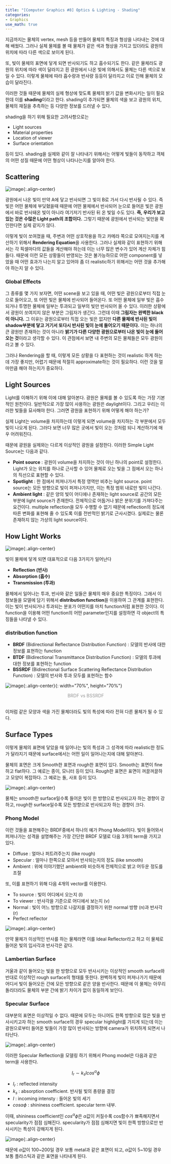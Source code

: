 ```yaml
---
title: "[Computer Graphics #8] Optics & Lighting - Shading"
categories:
- Graphics
use_math: true
---
```


지금까지는 물체의 vertex, mesh 등을 만들어 물체의 특징과 형상을 나타내는 것에 대해 배웠다. 그러나 실체 물체를 볼 때 물체가 같은 색과 형상을 가지고 있더라도 광원의 위치에 따라 다른 색으로 보이게 된다. 

또, 빛이 물체의 표면에 닿게 되면 반사되기도 하고 흡수되기도 한다. 같은 물체라도 광원의 위치에 따라 색이 달라지고 흰 광원에서 나온 빛에 의해서도 물체는 다른 색으로 보일 수 있다. 이렇게 물체에 따라 흡수량과 반사량 등등이 달라지고 이로 인해 물체의 모습이 달라진다. 

이러한 것들 때문에 물체의 실제 형상에 맞도록 물체의 밝기 값을 변화시키는 일이 필요한데 이를 **shading**이라고 한다. shading이 추가되면 물체의 색을 보고 광원의 위치, 물체의 재질을 추측하는 등 다양한 정보를 드러낼 수 있다. 

shading을 하기 위해 필요한 고려사항으로는
- Light sources
- Material properties
- Location of viewer
- Surface orientation

등이 있다. shading을 실제와 같이 잘 나타내기 위해서는 어떻게 빛들이 동작하고 객체의 어떤 성질 때문에 어떤 형상이 나타나는지를 알아야 한다.
## Scattering
![image](https://user-images.githubusercontent.com/79836443/116068145-df97cb00-a6c4-11eb-9c08-a79405ce488a.png){:.align-center}

광원에서 나온 빛이 만약 A에 닿고 반사되면 그 빛이 B로 가서 다시 반사될 수 있다. 즉 빛은 어떤 물체에 부딪혔을때  때문에 어떤 물체에서 반사되어 눈으로 들어온 빛은 광원에서 바로 반사돼온 빛이 아니라 여기저기 반사된 뒤 온 빛일 수도 있다. **즉, 우리가 보고 있는 것은 수많은 Light path의 조합이다.** 그렇기 때문에 광원에서 반사되는 빛만을 확인한다면 실제 같지가 않다. 

이렇게 빛이 쏘여졌을 때, 주변과 어떤 상호작용을 하고 카메라 쪽으로 모여지는지를 계산하기 위해서 **Rendering Equation**을 사용한다. 그러나 실제와 같이 표현하기 위해서는 각 픽셀마다의 값들을 계산해야 하는데 이는 너무 많은 변수가 있어 계산 자체가 힘들다. 때문에 이런 모든 상황들이 반영되는 것은 불가능하므로 어떤 component를 넣었을 때 어떤 효과가 나는지 알고 있어야 좀 더 realistic하기 위해서는 어떤 것을 추가해야 하는지 알 수 있다.
### Global Effects
그 종류를 몇 가지 보자면, 어떤 scene을 보고 있을 때, 어떤 빛은 광원으로부터 직접 눈으로 들어오고, 또 어떤 빛은 물체에 반사되어 들어온다. 또 어떤 물체에 일부 빛은 흡수되거나 투명한 물체에 일부는 투과되고 일부의 빛만 반사되어 올 수 있다. 이러한 상황에서 광원이 쏘여지지 않은 부분은 그림자가 생긴다. 그런데 이때 **그림자는 완벽한 black이 아니다.** 그 이유는 광원으로부터 직접 오는 빛은 없지만 **다른 물체에 반사된 빛이 shadow부분에 닿고 거기서 또다시 반사된 빛이 눈에 들어오기 때문이다.** 이는 하나의 큰 광원만 존재하는 것이 아니라 **밝기가 다른 다양한 광원으로부터 나온 빛이 눈에 들어오는 것**이라고 생각할 수 있다. 이 관점에서 보면 내 주변의 모든 물체들은 모두 광원이라고 볼 수 있다.

그러나 Rendering을 할 때, 이렇게 모든 상황을 다 표현하는 것이 realistic 하게 하는 데 가장 좋지만, 어렵기 때문에 적절히 approximate하는 것이 필요하다. 이런 것을 얼마만큼 해야 하는지가 중요하다.

## Light Sources
Light를 이해하기 위해 이에 대해 알아본다. 광원은 물체를 볼 수 있도록 하는 가장 기본적인 원천이다. 일반적으로 가장 많이 사용하는 광원은 daylight이다. 그리고 우리는 이러한 빛들을 묘사해야 한다. 그러면 광원을 표현하기 위해 어떻게 해야 하는가?

실제 Light는 volume을 차지하는데 이렇게 되면 volume을 차지하는 각 부분에서 모두 빛이 나오게 된다. 그러다 보면 너무 많은 곳에서 빛이 오는 것처럼 되니 계산하기에 매우 어려워진다.

때문에 광원을 실제와는 다르게 이상적인 광원을 설정한다. 이러한 Simple Light Source는 다음과 같다.
- **Point source** : 광원이 volume을 차지하는 것이 아닌 하나의 point로 설정한다. Light가 오는 위치를 하나로 근사할 수 있어 물체로 오는 빛을 그 점에서 오는 하나의 직선으로 표현할 수 있다.
- **Spotlight** : 한 점에서 퍼져나가서 특정 영역만 비추는 light source. point source는 모든 방향으로 빛이 퍼져나가지만, 이는 특정 범위 내로만 빛이 나간다.
- **Ambient light** : 같은 양의 빛이 어디에나 존재하는 light source로 공간의 모든 부분에 light source가 존재한다. 전체적으로 어둡거나 밝은 분위기를 가져다주는 요건이다. multiple reflection을 모두 수행할 수 없기 때문에 reflection의 정도에 따른 변화를 표현해 줄 수 있도록 이를 전반적인 밝기로 근사시켰다. 실제로는 물론 존재하지 않는 가상의 light source이다.

## How Light Works
![image](https://user-images.githubusercontent.com/79836443/116069697-a6605a80-a6c6-11eb-935e-d3b813ec4d73.png){:.align-center}

빛이 물체에 닿게 되면 대표적으로 다음 3가지가 일어난다
- **Reflection (반사)**
- **Absorption (흡수)**
- **Transmission (투과)**

물체에서 일어나는 투과, 반사와 같은 일들은 물체의 매우 중요한 특징이다. 그래서 이 정보들을 모델에 담기 위해서 **distribution function**을 이용하여 그 관계를 표현한다. 이는 빛이 반사되거나 투과되는 분포가 어떤지를 마치 function처럼 표현한 것이다. 이 function을 이용해 어떤 function의 어떤 parameter인지를 설정하면 각 object의 특징들을 나타낼 수 있다. 

### distribution function

- **BRDF** (Bidirectional Reflectance Distribution Function) : 모델의 반사에 대한 정보를 표현하는 function
- **BTDF** (Bidirectional Transmittance Distribution Function) : 모델의 투과에 대한 정보를 표현하는 function
- **BSSRDF** (Bidirectional Surface Scattering Reflectance Distribution Function) : 모델의 반사와 투과 모두를 표현하는 함수

![image](https://user-images.githubusercontent.com/79836443/116071009-423e9600-a6c8-11eb-9bf1-be314aed5a9d.png){:.align-center}{: width="70%", height="70%"}
<center><span style="color:rgb(150, 150, 150)">BRDF vs BSSRDF</span></center><br>

이처럼 같은 모양과 색을 가진 물체더라도 빛의 특성에 따라 전혀 다른 물체가 될 수 있다.

## Surface Types
이렇게 물체의 표면에 닿았을 때 일어나는 빛의 특성과 그 성격에 따라 realistic한 정도가 달라지기 때문에 surface에서는 어떤 일이 일어나는지에 대해 알아본다.

물체의 표면은 크게 Smooth한 표면과 rough한 표면이 있다. Smooth는 표면이 fine하고 flat하다. 그 예로는 종이, 모니터 등이 있다. Rough한 표면은 표면이 꺼끌꺼끌하고 모양이 복잡하다. 그 예로는 돌, 사포 등이 있다.

![image](https://user-images.githubusercontent.com/79836443/116072319-e07f2b80-a6c9-11eb-9638-ff6b8549a433.png){:.align-center}

물체는 smooth한 surface일수록 들어온 빛이 한 방향으로 반사되고자 하는 경향이 강하고, rough한 surface일수록 모든 방향으로 반사되고자 하는 경향이 크다.

### Phong Model
이런 것들을 표현해주는 BRDF중에서 하나의 예가 Phong Model이다.  빛이 들어와서 퍼져나가는 성격을 설명해주는 가장 간단한 BRDF 모델로 다음 3개의 term을 가지고 있다. 
- Diffuse : 얼마나 퍼트려주는지 (like rough) 
- Specular : 얼마나 한쪽으로 모아서 반사되는지의 정도 (like smooth)
- Ambient : 위에 이야기했던 ambient와 비슷하게 전체적으로 밝고 어두운 정도를 조절

또, 이를 표현하기 위해 다음 4개의 vector를 이용한다.
- To source : 빛이 어디에서 오는지 (I)
- To viewer : 반사각을 기준으로 어디에서 보는지 (v)
- Normal : 빛이 어느 방향으로 나갈지를 결정하기 위한 normal 방향 (n)과 반사각 (r)
- Perfect reflector

![image](https://user-images.githubusercontent.com/79836443/116072889-a6faf000-a6ca-11eb-9896-1332243a5284.png){:.align-center}

만약 물체가 이상적인 반사를 하는 물체라면 이를 Ideal Reflector라고 하고 이 물체로 들어온 빛의 입사각과 반사각은 같다.

### Lambertian Surface
거울과 같이 들어오는 빛을 한 방향으로 모두 반사시키는 이상적인 smooth surface와 반대로 이상적인 rough surface의 형태를 뜻한다. 완벽하게 빛이 퍼져나가기 때문에 어디서 빛이 들어오든 간에 모든 방향으로 같은 양을 반사한다. 때문에 이 물체는 아무리 돌리더라도 물체의 부분 간에 밝기 차이가 없이 동일하게 보인다.

### Specular Surface
대부분의 표면은 이상적일 수 없다. 때문에 모두는 아니어도 한쪽 방향으로 많은 빛을 반사시키고자 하는 smooth surface의 경우 specular highlight를 가지게 되는데 이는 광원으로부터 들어온 빛들이 가장 많이 반사되는 방향에 camera가 위치하게 되면서 나타난다.

![image](https://user-images.githubusercontent.com/79836443/116073743-ca726a80-a6cb-11eb-89dd-834638265d54.png){:.align-center}

이러한 Specular Reflection을 모델링 하기 위해서 Phong model은 다음과 같은 term을 사용한다.

$$I_{r}\sim k_{s}Icos^{\alpha}\phi $$

- $I_{r}$ : reflected intensity
- $k_{s}$ : absorption coefficient. 반사될 빛의 총량을 결정
- $I$ : incoming intensty : 들어온 빛의 세기
- $cos{\alpha}\phi$ : shininess coefficient. specular term 내부.

이때,  shininess coefficient인 $cos^{\alpha}\phi$은 $\alpha$값이 커질수록 cos함수가 뾰족해지면서 specularity가 점점 심해진다. specularity가 점점 심해지면 빛이 한쪽 방향으로만 반사시키는 특성이 강해지게  된다.

![image](https://user-images.githubusercontent.com/79836443/116074937-55a03000-a6cd-11eb-95e5-26fb35b0597a.png){:.align-center}

때문에 $\alpha$값이 100~200일 경우 보통 metal과 같은 표면이 되고,  $\alpha$값이 5~10일 경우 보통 플라스틱과 같은 표면을 나타내게 된다.

